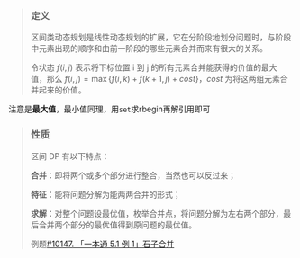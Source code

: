 >### 定义
>区间类动态规划是线性动态规划的扩展，它在分阶段地划分问题时，与阶段中元素出现的顺序和由前一阶段的哪些元素合并而来有很大的关系。
>
>令状态 $f(i,j)$ 表示将下标位置 i 到 j 的所有元素合并能获得的价值的最大值，那么 $f(i,j)=\max\{f(i,k)+f(k+1,j)+cost\}$，$cost$ 为将这两组元素合并起来的价值。

注意是**最大值**，最小值同理，用`set`求rbegin再解引用即可

>### 性质
>区间 DP 有以下特点：
>
>**合并**：即将两个或多个部分进行整合，当然也可以反过来；
>
>**特征**：能将问题分解为能两两合并的形式；
>
>**求解**：对整个问题设最优值，枚举合并点，将问题分解为左右两个部分，最后合并两个部分的最优值得到原问题的最优值。
>
>例题[#10147. 「一本通 5.1 例 1」石子合并](https://loj.ac/p/10147)